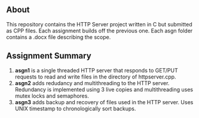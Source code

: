 ## About
This repository contains the HTTP Server project written in C but submitted as CPP files. Each assignment builds off the previous one. Each asgn folder contains a .docx file describing the scope.

## Assignment Summary
1. **asgn1** is a single threaded HTTP server that responds to GET/PUT requests to read and write files in the directory of httpserver.cpp.
2.  **asgn2** adds redudancy and multithreading to the HTTP server. Redundancy is implemented using 3 live copies and multithreading uses mutex locks and semaphores.
3. **asgn3** adds backup and recovery of files used in the HTTP server. Uses UNIX timestamp to chronologically sort backups. 
